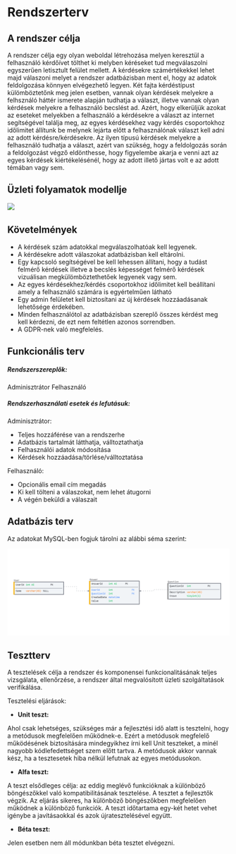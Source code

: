 # Rendszerterv

A rendszer célja
---

A rendszer célja egy olyan weboldal létrehozása melyen keresztül a felhasználó kérdőívet tölthet ki melyben kéréseket tud megválaszolni egyszerűen letisztult felület mellett. A kérdésekre számértékekkel lehet majd válaszoni melyet a rendszer adatbázisban ment el, hogy  az adatok feldolgozása  könnyen elvégezhető legyen. Két fajta kérdéstípust külömböztetőnk meg jelen esetben, vannak olyan kérdések melyekre a felhsználó háttér ismerete alapján tudhatja a választ, illetve vannak olyan kérdések melyekre a felhasználó becslést ad. Azért, hogy elkerüljük azokat az eseteket melyekben a felhasználó a kérdésekre a választ az internet segítségével találja meg, az egyes kérdésekhez vagy kérdés csoportokhoz időlimitet állítunk be melynek lejárta előtt a felhasználónak választ kell adni az adott kérdésre/kérdésekre. Az ilyen típusú kérdések melyekre a felhasználó tudhatja a választ, azért van szükség, hogy a feldolgozás során a feldolgozást végző eldönthesse, hogy figyelembe akarja e venni azt az egyes kérdések kiértékelésénél, hogy az adott illető jártas volt e az adott témában vagy sem.

Üzleti folyamatok modellje
--------------------------

![](./Resources/üfm.PNG)

Követelmények
---
- A kérdések szám adatokkal megválaszolhatóak kell legyenek.
- A kérdésekre adott válaszokat adatbázisban kell eltárolni.
- Egy kapcsoló segítségével be kell lehessen állítani, hogy a tudást felmérő kérdések illetve a becslés képességet felmérő kérdések vizuálisan megkülömböztethetőek legyenek vagy sem.
- Az egyes kérdésekhez/kérdés csoportokhoz időlimitet kell beállítani amely a felhasználó számára is egyértelműen látható
- Egy admin felületet kell biztosítani az új kérdések hozzáadásanak lehetősége érdekében.
- Minden felhasználótol az adatbázisban szereplő összes kérdést meg kell kérdezni, de ezt nem feltétlen azonos sorrendben.
- A GDPR-nek való megfelelés.

Funkcionális terv
---

##### Rendszerszereplők:
Adminisztrátor
Felhasználó

##### Rendszerhasználati esetek és lefutásuk:

Adminisztrátor:
* Teljes hozzáférése van a rendszerhe
* Adatbázis tartalmát látthatja, válltoztathatja
* Felhasználói adatok módosítása
* Kérdések hozzáadása/törlése/válltoztatása

Felhasználó:
* Opcionális email cím megadás
* Ki kell tölteni a válaszokat, nem lehet átugorni
* A végén beküldi a válaszait

Adatbázis terv
---
Az adatokat MySQL-ben fogjuk tárolni az alábbi séma szerint:

![](./Resources/abt.png)

Tesztterv
---
A tesztelések célja a rendszer és komponensei funkcionalitásának
teljes vizsgálata, ellenőrzése, a rendszer által megvalósított üzleti
szolgáltatások verifikálása.

Tesztelési eljárások:

- **Unit teszt:**

Ahol csak lehetséges, szükséges már a fejlesztési idő alatt is tesztelni, hogy a
metódusok megfelelően működnek-e.
Ezért a metódusok megfelelő működésének biztosítására mindegyikhez írni
kell Unit teszteket, a minél nagyobb kódlefedettséget szem előtt tartva. A
metódusok akkor vannak kész, ha a tesztesetek hiba nélkül lefutnak az egyes
metódusokon.

- **Alfa teszt:**

A teszt elsődleges célja: az eddig meglévő funkcióknak a különböző
böngészőkkel való kompatibilitásának tesztelése. A tesztet a
fejlesztők végzik.
Az eljárás sikeres, ha különböző böngészőkben megfelelően működnek a különböző funkciók. A teszt időtartama egy-két hetet vehet igénybe a javításaokkal és azok újratesztelésével együtt.

- **Béta teszt:**

Jelen esetben nem áll módunkban béta tesztet elvégezni.
